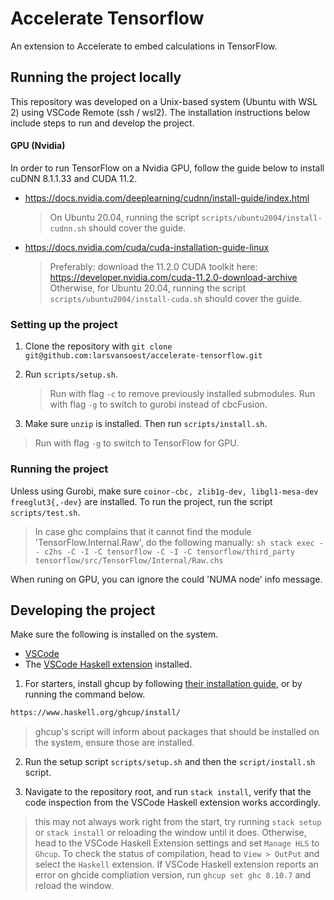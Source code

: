 # Accelerate Tensorflow
An extension to Accelerate to embed calculations in TensorFlow.

## Running the project locally
This repository was developed on a Unix-based system (Ubuntu with WSL 2) using VSCode Remote (ssh / wsl2). The installation instructions below include steps to run and develop the project.

#### GPU (Nvidia)
In order to run TensorFlow on a Nvidia GPU, follow the guide below to install cuDNN 8.1.1.33 and CUDA 11.2.
- https://docs.nvidia.com/deeplearning/cudnn/install-guide/index.html
  > On Ubuntu 20.04, running the script `scripts/ubuntu2004/install-cudnn.sh` should cover the guide.
- https://docs.nvidia.com/cuda/cuda-installation-guide-linux
  > Preferably: download the 11.2.0 CUDA toolkit here: https://developer.nvidia.com/cuda-11.2.0-download-archive
  > Otherwise, for Ubuntu 20.04, running the script `scripts/ubuntu2004/install-cuda.sh` should cover the guide.

### Setting up the project
1. Clone the repository with `git clone git@github.com:larsvansoest/accelerate-tensorflow.git`

2. Run `scripts/setup.sh`.
   > Run with flag `-c` to remove previously installed submodules.
     Run with flag `-g` to switch to gurobi instead of cbcFusion.

3. Make sure `unzip` is installed. Then run `scripts/install.sh`.
  > Run with flag `-g` to switch to TensorFlow for GPU.

### Running the project
Unless using Gurobi, make sure `coinor-cbc, zlib1g-dev, libgl1-mesa-dev freeglut3{,-dev}` are installed. To run the project, run the script `scripts/test.sh`.
> In case ghc complains that it cannot find the module 'TensorFlow.Internal.Raw', do the following manually:
    ```sh
    stack exec -- c2hs -C -I -C tensorflow -C -I -C tensorflow/third_party tensorflow/src/TensorFlow/Internal/Raw.chs
    ```

When runing on GPU, you can ignore the could 'NUMA node' info message.

## Developing the project
Make sure the following is installed on the system.
- [VSCode](https://code.visualstudio.com/)
- The [VSCode Haskell extension](https://marketplace.visualstudio.com/items?itemName=haskell.haskell) installed.

1. For starters, install ghcup by following [their installation guide](https://www.haskell.org/ghcup/install/), or by running the command below.
```sh
https://www.haskell.org/ghcup/install/
```
  > ghcup's script will inform about packages that should be installed on the system, ensure those are installed.

2. Run the setup script `scripts/setup.sh` and then the `script/install.sh` script.

2. Navigate to the repository root, and run `stack install`, verify that the code inspection from the VSCode Haskell extension works accordingly.
  > this may not always work right from the start, try running `stack setup` or `stack install` or reloading the window until it does. Otherwise, head to the VSCode Haskell Extension settings and set `Manage HLS` to `Ghcup`. To check the status of compilation, head to `View > OutPut` and select the `Haskell` extension.
  > If VSCode Haskell extension reports an error on ghcide compliation version, run `ghcup set ghc 8.10.7` and reload the window.